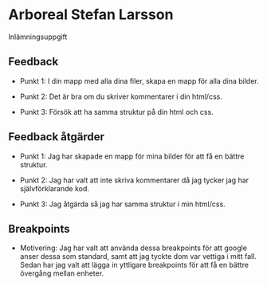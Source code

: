 # Arboreal Stefan Larsson

Inlämningsuppgift

## Feedback

* Punkt 1: I din mapp med alla dina filer, skapa en mapp för alla dina bilder.

* Punkt 2: Det är bra om du skriver kommentarer i din html/css.

* Punkt 3: Försök att ha samma struktur på din html och css.

## Feedback åtgärder

* Punkt 1: Jag har skapade en mapp för mina bilder för att få en bättre struktur.

* Punkt 2: Jag har valt att inte skriva kommentarer då jag tycker jag har självförklarande kod.

* Punkt 3: Jag åtgärda så jag har samma struktur i min html/css.

## Breakpoints

* Motivering: Jag har valt att använda dessa breakpoints för att google anser dessa som standard, samt att jag tyckte dom var vettiga i mitt fall. Sedan har jag valt att lägga in yttligare breakpoints för att få en bättre övergång mellan enheter.

